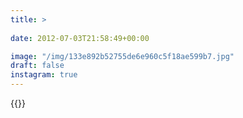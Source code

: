 ```yaml
---
title: >
  
date: 2012-07-03T21:58:49+00:00

image: "/img/133e892b52755de6e960c5f18ae599b7.jpg"
draft: false
instagram: true
---
```


{{<photo src="/img/133e892b52755de6e960c5f18ae599b7.jpg">}}
